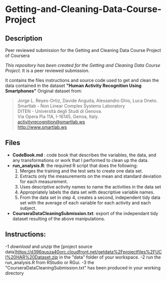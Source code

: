 # Getting-and-Cleaning-Data-Course-Project
## Description
Peer reviewed submission for the Getting and Cleaning Data Course Project of Coursera

*This repository has been created for the Getting and Cleaning Data Course Project.*
It is a peer reviewed submission.

It contains the files instructions and source code used to get and clean the data contained in the dataset **"Human Activity Recognition Using Smartphones"**
Original dataset from:
> Jorge L. Reyes-Ortiz, Davide Anguita, Alessandro Ghio, Luca Oneto.  
> Smartlab - Non Linear Complex Systems Laboratory  
> DITEN - Università degli Studi di Genova.  
> Via Opera Pia 11A, I-16145, Genoa, Italy.  
> <activityrecognition@smartlab.ws>  
> <http://www.smartlab.ws>

## Files
- **CodeBook.md** : code book that describes the variables, the data, and any transformations or work that I performed to clean up the data.
- **run_analysis.R**: the required R script that does the following: 
	1. Merges the training and the test sets to create one data set.
	2. Extracts only the measurements on the mean and standard deviation for each measurement. 
	3. Uses descriptive activity names to name the activities in the data set
	4. Appropriately labels the data set with descriptive variable names. 
	5. From the data set in step 4, creates a second, independent tidy data set with the average of each variable for each activity and each subject.
- **CourseraDataCleaningSubmission.txt**: export of the independant tidy dataset resulting of the above manipulations.

## Instructions:
-1 *download* and *unzip* the [project source data]<https://d396qusza40orc.cloudfront.net/getdata%2Fprojectfiles%2FUCI%20HAR%20Dataset.zip> in the "data" folder of your workspace.
-2 run the run_analysis.R from RStudio or RGui.
-3 the "CourseraDataCleaningSubmission.txt" has been produced in your working directory
